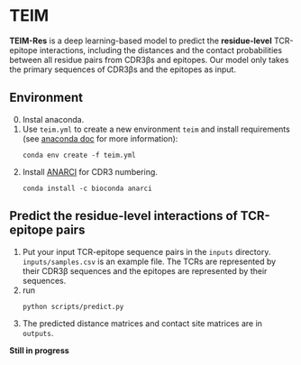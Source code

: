 # TEIM
**TEIM-Res** is a deep learning-based model to predict the **residue-level** TCR-epitope interactions, including the distances and the contact probabilities between all residue pairs from CDR3βs and epitopes. Our model only takes the primary sequences of CDR3βs and the epitopes as input.

## Environment
0. Instal anaconda.
1. Use `teim.yml` to create a new environment `teim` and install requirements (see [anaconda doc](https://docs.conda.io/projects/conda/en/latest/user-guide/tasks/manage-environments.html#creating-an-environment-from-an-environment-yml-file) for more information):
    ```
    conda env create -f teim.yml
    ```
2. Install [ANARCI](https://anaconda.org/bioconda/anarci) for CDR3 numbering.
    ```
    conda install -c bioconda anarci
    ```

## Predict the residue-level interactions of TCR-epitope pairs
1. Put your input TCR-epitope sequence pairs in the `inputs` directory. `inputs/samples.csv` is an example file. The TCRs are represented by their CDR3β sequences and the epitopes are represented by their sequences.
2. run 
    ```
    python scripts/predict.py
    ```
3. The predicted distance matrices and contact site matrices are in `outputs`.

**Still in progress**


